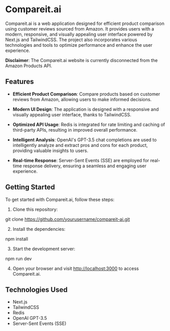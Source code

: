 # Compareit.ai

Compareit.ai is a web application designed for efficient product comparison using customer reviews sourced from Amazon. It provides users with a modern, responsive, and visually appealing user interface powered by Next.js and TailwindCSS. The project also incorporates various technologies and tools to optimize performance and enhance the user experience.

**Disclaimer**: The Compareit.ai website is currently disconnected from the Amazon Products API.

## Features

- **Efficient Product Comparison**: Compare products based on customer reviews from Amazon, allowing users to make informed decisions.

- **Modern UI Design**: The application is designed with a responsive and visually appealing user interface, thanks to TailwindCSS.

- **Optimized API Usage**: Redis is integrated for rate limiting and caching of third-party APIs, resulting in improved overall performance.

- **Intelligent Analysis**: OpenAI's GPT-3.5 chat completions are used to intelligently analyze and extract pros and cons for each product, providing valuable insights to users.

- **Real-time Response**: Server-Sent Events (SSE) are employed for real-time response delivery, ensuring a seamless and engaging user experience.

## Getting Started

To get started with Compareit.ai, follow these steps:

1. Clone this repository:

git clone https://github.com/yourusername/compareit-ai.git


2. Install the dependencies:

npm install


3. Start the development server:

npm run dev


4. Open your browser and visit [http://localhost:3000](http://localhost:3000) to access Compareit.ai.

## Technologies Used

- Next.js
- TailwindCSS
- Redis
- OpenAI GPT-3.5
- Server-Sent Events (SSE)
